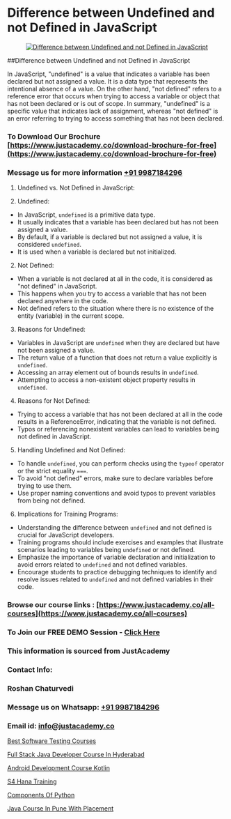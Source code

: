 # Difference between Undefined and not Defined in JavaScript

<p align="center">
  <a href="https://justacademy.co/course-detail/javascript-training">
    <img src="https://justacademy.co/storage2/course_image/1676636853_course_image.webp" alt="Difference between Undefined and not Defined in JavaScript">
  </a>
</p>
##Difference between Undefined and not Defined in JavaScript

In JavaScript, "undefined" is a value that indicates a variable has been declared but not assigned a value. It is a data type that represents the intentional absence of a value. On the other hand, "not defined" refers to a reference error that occurs when trying to access a variable or object that has not been declared or is out of scope. In summary, "undefined" is a specific value that indicates lack of assignment, whereas "not defined" is an error referring to trying to access something that has not been declared.
### To Download Our Brochure [https://www.justacademy.co/download-brochure-for-free](https://www.justacademy.co/download-brochure-for-free)
### Message us for more information [+91 9987184296](https://api.whatsapp.com/send?phone=919987184296)
1) Undefined vs. Not Defined in JavaScript:

1) Undefined:
- In JavaScript, `undefined` is a primitive data type.
- It usually indicates that a variable has been declared but has not been assigned a value.
- By default, if a variable is declared but not assigned a value, it is considered `undefined`.
- It is used when a variable is declared but not initialized.

2) Not Defined:
- When a variable is not declared at all in the code, it is considered as "not defined" in JavaScript.
- This happens when you try to access a variable that has not been declared anywhere in the code.
- Not defined refers to the situation where there is no existence of the entity (variable) in the current scope.

3) Reasons for Undefined:
- Variables in JavaScript are `undefined` when they are declared but have not been assigned a value.
- The return value of a function that does not return a value explicitly is `undefined`.
- Accessing an array element out of bounds results in `undefined`.
- Attempting to access a non-existent object property results in `undefined`.

4) Reasons for Not Defined:
- Trying to access a variable that has not been declared at all in the code results in a ReferenceError, indicating that the variable is not defined.
- Typos or referencing nonexistent variables can lead to variables being not defined in JavaScript.

5) Handling Undefined and Not Defined:
- To handle `undefined`, you can perform checks using the `typeof` operator or the strict equality `===`.
- To avoid "not defined" errors, make sure to declare variables before trying to use them.
- Use proper naming conventions and avoid typos to prevent variables from being not defined.

6) Implications for Training Programs:
- Understanding the difference between `undefined` and not defined is crucial for JavaScript developers.
- Training programs should include exercises and examples that illustrate scenarios leading to variables being `undefined` or not defined.
- Emphasize the importance of variable declaration and initialization to avoid errors related to `undefined` and not defined variables.
- Encourage students to practice debugging techniques to identify and resolve issues related to `undefined` and not defined variables in their code.

### Browse our course links : [https://www.justacademy.co/all-courses](https://www.justacademy.co/all-courses) 
### To Join our FREE DEMO Session - [Click Here](https://www.justacademy.co/register-for-course-demo)


### This information is sourced from JustAcademy
### Contact Info:
### Roshan Chaturvedi
### Message us on Whatsapp: [+91 9987184296](https://api.whatsapp.com/send?phone=919987184296)
### Email id: [info@justacademy.co](mailto:info@justacademy.co)
                
[Best Software Testing Courses](https://www.linkedin.com/pulse/best-software-testing-courses-justacademy-coimbatore-pe9te?trackingId=jw9XfgNdoZo5%2FMVKk4%2Bmjg%3D%3D&lipi=urn%3Ali%3Apage%3Ad_flagship3_company_admin%3B7mNmKz24Tx%2BfRDkV0HwLig%3D%3D)

[Full Stack Java Developer Course In Hyderabad](https://www.linkedin.com/pulse/full-stack-java-developer-course-hyderabad-justacademy-coimbatore-6khxc/)

[Android Development Course Kotlin](https://medium.com/@negishivu99/android-development-course-kotlin-39bafea1f1c6)

[S4 Hana Training](https://medium.com/@surajvaishnav5015/s4-hana-training-50fbbe15837b)

[Components Of Python](https://justacademyin.github.io/justacademy/components-of-python)

[Java Course In Pune With Placement](https://justacademyin.github.io/justacademy/java-course-in-pune-with-placement)

